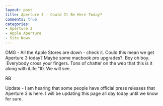 ```yaml
---
layout: post
title: Aperture 3 - Could It Be Here Today?
comments: true
categories:
- Aperture 3
- Apple Aperture
- Site News
---
```

OMG - All the Apple Stores are down - check it. Could this mean we get Aperture 3 today? Maybe some macbook pro upgrades?. Boy oh boy.  Everybody cross your fingers. Tons of chatter on the web that this is it along with iLife '10. We will see.

RB

Update - I am hearing that some people have official press releases that Aperture 3 is here. I will be updating this page all day today until we know for sure.
